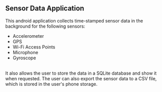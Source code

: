 ## Sensor Data Application
<p>This android application collects time-stamped sensor data in the background for the following sensors:
<ul>
<li> Accelerometer </li>
<li> GPS </li>
<li> Wi-Fi Access Points </li>
<li> Microphone </li>
<li> Gyroscope </li>
</ul>
<br>
It also allows the user to store the data in a SQLite database and show it when requested. The user can also export the sensor data to a CSV file, which is stored in the user's phone storage.
</p>
